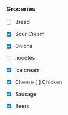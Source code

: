 ### Groceries

- [ ] Bread
- [x] Sour Cream
- [x] Onions
- [ ] noodles
- [x] Ice cream
- [x] Cheese
  [ ] Chicken
- [x] Sausage
- [x] Beers


